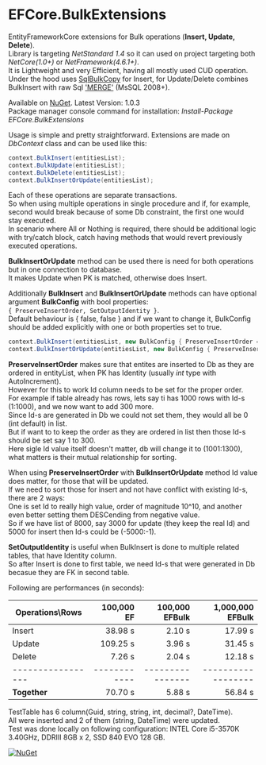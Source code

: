 # EFCore.BulkExtensions
EntityFrameworkCore extensions for Bulk operations (**Insert, Update, Delete**).<br>
Library is targeting *NetStandard 1.4* so it can used on project targeting both *NetCore(1.0+)* or *NetFramework(4.6.1+)*.<br>
It is Lightweight and very Efficient, having all mostly used CUD operation.<br>
Under the hood uses [SqlBulkCopy](https://msdn.microsoft.com/en-us/library/system.data.sqlclient.sqlbulkcopy.aspx) for Insert, for Update/Delete combines BulkInsert with raw Sql ['MERGE'](https://docs.microsoft.com/en-us/sql/t-sql/statements/merge-transact-sql) (MsSQL 2008+).

Available on [NuGet](https://www.nuget.org/packages/EFCore.BulkExtensions/). Latest Version: 1.0.3<br>
Package manager console command for installation: *Install-Package EFCore.BulkExtensions*

Usage is simple and pretty straightforward.
Extensions are made on *DbContext* class and can be used like this:
```csharp
context.BulkInsert(entitiesList);
context.BulkUpdate(entitiesList);
context.BulkDelete(entitiesList);
context.BulkInsertOrUpdate(entitiesList);
```

Each of these operations are separate transactions.<br>
So when using multiple operations in single procedure and if, for example, second would break because of some Db constraint, the first one would stay executed.<br>
In scenario where All or Nothing is required, there should be additional logic with try/catch block, catch having methods that would revert previously executed operations.

**BulkInsertOrUpdate** method can be used there is need for both operations but in one connection to database.<br>
It makes Update when PK is matched, otherwise does Insert.

Additionally **BulkInsert** and **BulkInsertOrUpdate** methods can have optional argument **BulkConfig** with bool properties:<br>
`{ PreserveInsertOrder, SetOutputIdentity }`.<br>
Default behaviour is { false, false } and if we want to change it, BulkConfig should be added explicitly with one or both properties set to true.
```csharp
context.BulkInsert(entitiesList, new BulkConfig { PreserveInsertOrder = true, SetOutputIdentity = true});
context.BulkInsertOrUpdate(entitiesList, new BulkConfig { PreserveInsertOrder = true });
```
**PreserveInsertOrder** makes sure that entites are inserted to Db as they are ordered in entityList, when PK has Identity (usually *int* type with AutoIncrement).<br>
However for this to work Id column needs to be set for the proper order.<br>
For example if table already has rows, lets say ti has 1000 rows with Id-s (1:1000), and we now want to add 300 more.<br>
Since Id-s are generated in Db we could not set them, they would all be 0 (int default) in list.<br>
But if want to to keep the order as they are ordered in list then those Id-s should be set say 1 to 300.<br>
Here sigle Id value itself doesn't matter, db will change it to (1001:1300), what matters is their mutual relationship for sorting.

When using **PreserveInsertOrder** with **BulkInsertOrUpdate** method Id value does matter, for those that will be updated.<br>
If we need to sort those for insert and not have conflict with existing Id-s, there are 2 ways:<br>
One is set Id to really high value, order of magnitude 10^10, and another even better setting them DESCending from negative value.<br>
So if we have list of 8000, say 3000 for update (they keep the real Id) and 5000 for insert then Id-s could be (-5000:-1).

**SetOutputIdentity** is useful when BulkInsert is done to multiple related tables, that have Identity column.<br>
So after Insert is done to first table, we need Id-s that were generated in Db becasue they are FK in second table.

Following are performances (in seconds):

| Operations\Rows | 100,000 EF | 100,000 EFBulk | 1,000,000 EFBulk |
| --------------- | ---------: | -------------: | ---------------: |
| Insert          |  38.98 s   | 2.10 s         | 17.99 s          |
| Update          | 109.25 s   | 3.96 s         | 31.45 s          |
| Delete          |   7.26 s   | 2.04 s         | 12.18 s          |
|-----------------|------------|----------------|------------------|
| **Together**    |  70.70 s   | 5.88 s         | 56.84 s          |

TestTable has 6 column(Guid, string, string, int, decimal?, DateTime).<br>
All were inserted and 2 of them (string, DateTime) were updated.<br>
Test was done locally on following configuration: INTEL Core i5-3570K 3.40GHz, DDRIII 8GB x 2, SSD 840 EVO 128 GB.

[![NuGet](https://img.shields.io/npm/l/express.svg)](https://github.com/borisdj/EFCore.BulkExtensions/blob/master/LICENSE)

